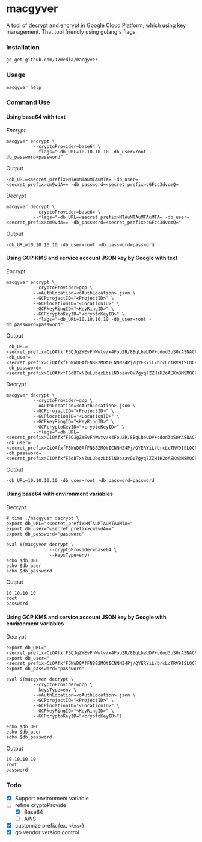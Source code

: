 # macgyver
A tool of decrypt and encrypt in Google Cloud Platform, which using key management. That tool friendly using golang's flags.

### Installation

```
go get github.com/17media/macgyver
```

### Usage
```
macgyver help
```

### Command Use

#### Using base64 with text

*Encrypt*
```
macgyver encrypt \
          --cryptoProvider=base64 \
          --flags="-db_URL=10.10.10.10 -db_user=root -db_password=password"
```

Output

```
-db_URL=<secret_prefix>MTAuMTAuMTAuMTA= -db_user=<secret_prefix>cm9vdA== -db_password=<secret_prefix>cGFzc3dvcmQ=
```

Decrypt
```
macgyver decrypt \
          --cryptoProvider=base64 \
          --flags="-db_URL=<secret_prefix>MTAuMTAuMTAuMTA= -db_user=<secret_prefix>cm9vdA== -db_password=<secret_prefix>cGFzc3dvcmQ="
```

Output

```
-db_URL=10.10.10.10 -db_user=root -db_password=password
```

#### Using GCP KMS and service account JSON key by Google with text

Encrypt

```
macgyver encrypt \
          --cryptoProvider=gcp \
          --oAuthLocation=<oAuthLocation>.json \
          --GCPprojectID="<ProjectID>" \
          --GCPlocationID="<LocationID>" \
          --GCPkeyRingID="<KeyRingID>" \
          --GCPcryptoKeyID="<cryptoKeyID>" \
          --flags="-db_URL=10.10.10.10 -db_user=root -db_password=password"
```
Output
```
-db_URL=<secret_prefix>CiQAfxfF5QJgZYEvFhWwtv/x4Fou2R/8EqLheUDV+cdod3pS0rASNACPVWdQ+uFI6GtGWICaqA1xgfTVnBE+Gp4F1BkAohhdIPjQvnx+kqUPxebOiK1GKKmkMoU= -db_user=<secret_prefix>CiQAfxfF5WuD0AfFN882MOtICNNNZ4Pj/QYERYiL/brcLcTRV9ISLQCPVWdQ8S1KZwNaZc6dIAXdoe8MIi26TcG1y5oeAqsxNxUp1Uxtz8mf1+8jvg== -db_password=<secret_prefix>CiQAfxfF5dBTxNZuLubqzLbilN0pzavOV7gyq7ZZHiH2oAEKm3MSMQCPVWdQhmTYSQwjIk4Xk5sgROOm4ExM0NacutDa7C2Ldp5qovv3uCJD4It/KHf5DUs=
```

Decrypt

```
macgyver decrypt \
          --cryptoProvider=gcp \
          --oAuthLocation=<oAuthLocation>.json \
          --GCPprojectID="<ProjectID>" \
          --GCPlocationID="<LocationID>" \
          --GCPkeyRingID="<KeyRingID>" \
          --GCPcryptoKeyID="<cryptoKeyID>" \
          --flags="-db_URL=<secret_prefix>CiQAfxfF5QJgZYEvFhWwtv/x4Fou2R/8EqLheUDV+cdod3pS0rASNACPVWdQ+uFI6GtGWICaqA1xgfTVnBE+Gp4F1BkAohhdIPjQvnx+kqUPxebOiK1GKKmkMoU= -db_user=<secret_prefix>CiQAfxfF5WuD0AfFN882MOtICNNNZ4Pj/QYERYiL/brcLcTRV9ISLQCPVWdQ8S1KZwNaZc6dIAXdoe8MIi26TcG1y5oeAqsxNxUp1Uxtz8mf1+8jvg== -db_password=<secret_prefix>CiQAfxfF5dBTxNZuLubqzLbilN0pzavOV7gyq7ZZHiH2oAEKm3MSMQCPVWdQhmTYSQwjIk4Xk5sgROOm4ExM0NacutDa7C2Ldp5qovv3uCJD4It/KHf5DUs="
```
Output
```
-db_URL=10.10.10.10 -db_user=root -db_password=password
```

#### Using base64 with environment variables

Decrypt
```
# time ./macgyver decrypt \
export db_URL="<secret_prefix>MTAuMTAuMTAuMTA="
export db_user="<secret_prefix>cm9vdA=="
export db_password="password"

eval $(macgyver decrypt \
                --cryptoProvider=base64 \
                --keysType=env)
echo $db_URL
echo $db_user
echo $db_password
```

Output

```
10.10.10.10
root
password
```

#### Using GCP KMS and service account JSON key by Google with environment variables


Decrypt

```
export db_URL="<secret_prefix>CiQAfxfF5QJgZYEvFhWwtv/x4Fou2R/8EqLheUDV+cdod3pS0rASNACPVWdQ+uFI6GtGWICaqA1xgfTVnBE+Gp4F1BkAohhdIPjQvnx+kqUPxebOiK1GKKmkMoU=
export db_user="<secret_prefix>CiQAfxfF5WuD0AfFN882MOtICNNNZ4Pj/QYERYiL/brcLcTRV9ISLQCPVWdQ8S1KZwNaZc6dIAXdoe8MIi26TcG1y5oeAqsxNxUp1Uxtz8mf1+8jvg=="
export db_password="password"

eval $(macgyver decrypt \
          --cryptoProvider=gcp \
          --keysType=env \
          --oAuthLocation=<oAuthLocation>.json \
          --GCPprojectID="<ProjectID>" \
          --GCPlocationID="<LocationID>" \
          --GCPkeyRingID="<KeyRingID>" \
          --GCPcryptoKeyID="<cryptoKeyID>")

echo $db_URL
echo $db_user
echo $db_password

```
Output
```
10.10.10.10
root
password
```


### Todo
- [x] Support environment variable
- [ ] refine cryptoProvide
  - [x] Base64
  - [ ] AWS
- [x] customize prefix (ex. `<kms>`)
- [x] go vendor version control
